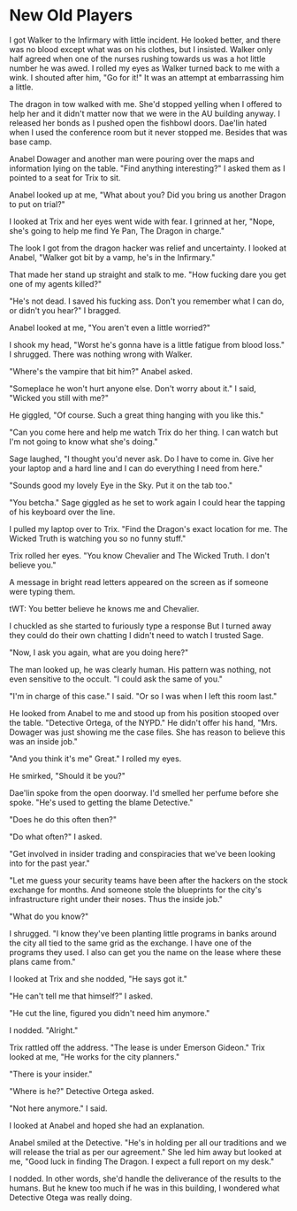 #  New Old Players

I got Walker to the Infirmary with little incident. He looked better, and there
was no blood except what was on his clothes, but I insisted. Walker only half
agreed when one of the nurses rushing towards us was a hot little number he was
awed. I rolled my eyes as Walker turned back to me with a wink. I shouted after
him, "Go for it!" It was an attempt at embarrassing him a little.

The dragon in tow walked with me. She'd stopped yelling when I offered to help
her and it didn't matter now that we were in the AU building anyway. I released
her bonds as I pushed open the fishbowl doors. Dae'lin hated when I used the
conference room but it never stopped me. Besides that was base camp.

Anabel Dowager and another man were pouring over the maps and information lying
on the table. "Find anything interesting?" I asked them as I pointed to a seat
for Trix to sit.

Anabel looked up at me, "What about you? Did you bring us another Dragon to put
on trial?"

I looked at Trix and her eyes went wide with fear. I grinned at her, "Nope,
she's going to help me find Ye Pan, The Dragon in charge."

The look I got from the dragon hacker was relief and uncertainty. I looked at
Anabel, "Walker got bit by a vamp, he's in the Infirmary."

That made her stand up straight and stalk to me. "How fucking dare you get one
of my agents killed?"

"He's not dead. I saved his fucking ass. Don't you remember what I can do, or
didn't you hear?" I bragged.

Anabel looked at me, "You aren't even a little worried?"

I shook my head, "Worst he's gonna have is a little fatigue from blood loss." I
shrugged. There was nothing wrong with Walker.

"Where's the vampire that bit him?" Anabel asked.

"Someplace he won't hurt anyone else. Don't worry about it." I said, "Wicked you
still with me?"

He giggled, "Of course. Such a great thing hanging with you like this."

"Can you come here and help me watch Trix do her thing. I can watch but I'm not
going to know what she's doing."

Sage laughed, "I thought you'd never ask. Do I have to come in. Give her your
laptop and a hard line and I can do everything I need from here."

"Sounds good my lovely Eye in the Sky. Put it on the tab too."

"You betcha." Sage giggled as he set to work again I could hear the tapping of
his keyboard over the line.

I pulled my laptop over to Trix. "Find the Dragon's exact location for me. The
Wicked Truth is watching you so no funny stuff."

Trix rolled her eyes. "You know Chevalier and The Wicked Truth. I don't believe
you."

A message in bright read letters appeared on the screen as if someone were
typing them.

tWT: You better believe he knows me and Chevalier.

I chuckled as she started to furiously type a response But I turned away they
could do their own chatting I didn't need to watch I trusted Sage.

"Now, I ask you again, what are you doing here?"

The man looked up, he was clearly human. His pattern was nothing, not even
sensitive to the occult. "I could ask the same of you."

"I'm in charge of this case." I said. "Or so I was when I left this room last."

He looked from Anabel to me and stood up from his position stooped over the
table. "Detective Ortega, of the NYPD." He didn't offer his hand, "Mrs. Dowager
was just showing me the case files. She has reason to believe this was an inside
job."

"And you think it's me" Great." I rolled my eyes.

He smirked, "Should it be you?"

Dae'lin spoke from the open doorway. I'd smelled her perfume before she spoke.
"He's used to getting the blame Detective."

"Does he do this often then?"

"Do what often?" I asked.

"Get involved in insider trading and conspiracies that we've been looking into
for the past year."

"Let me guess your security teams have been after the hackers on the stock
exchange for months. And someone stole the blueprints for the city's
infrastructure right under their noses. Thus the inside job."

"What do you know?"

I shrugged. "I know they've been planting little programs in banks around the
city all tied to the same grid as the exchange. I have one of the programs they
used. I also can get you the name on the lease where these plans came from."

I looked at Trix and she nodded, "He says got it."

"He can't tell me that himself?" I asked.

"He cut the line, figured you didn't need him anymore."

I nodded. "Alright."

Trix rattled off the address. "The lease is under Emerson Gideon." Trix looked
at me, "He works for the city planners."

"There is your insider."

"Where is he?" Detective Ortega asked.

"Not here anymore." I said.

I looked at Anabel and hoped she had an explanation.

Anabel smiled at the Detective. "He's in holding per all our traditions and we
will release the trial as per our agreement." She led him away but looked at me,
"Good luck in finding The Dragon. I expect a full report on my desk."

I nodded. In other words, she'd handle the deliverance of the results to the
humans. But he knew too much if he was in this building, I wondered what
Detective Otega was really doing.

